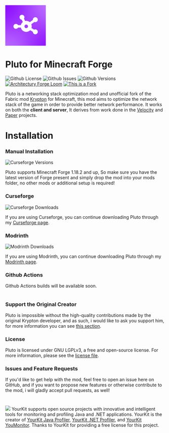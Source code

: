 <img src="src/main/resources/logo.png" width="128">

# Pluto for Minecraft Forge

![Github License](https://img.shields.io/github/license/AbdElAziz333/Pluto)
![Github Issues](https://img.shields.io/github/issues/AbdElAziz333/Pluto)
![Github Versions](https://img.shields.io/github/v/tag/AbdElAziz333/Pluto)
[![Architectury Forge Loom](https://img.shields.io/badge/Built%20With-Architectury%20Forge%20Loom-9cf)](https://github.com/architectury/architectury-loom)
[![This is a Fork](https://img.shields.io/badge/This%20is%20port-Support%20the%20original!-lightgray)](https://github.com/astei/krypton)

Pluto is a networking stack optimization mod and unofficial fork of the Fabric mod [Krypton](https://github.com/astei/krypton) for Minecraft, this mod aims to optimize the network stack of the game in order to provide better network performance. It works on both the **client and server**, It derives from work
done in the [Velocity](https://velocitypowered.com/) and [Paper](https://papermc.io) projects.

# Installation

### Manual Installation

![Curseforge Versions](https://cf.way2muchnoise.eu/versions/pluto.svg)

Pluto supports Minecraft Forge 1.18.2 and up, So make sure you have the latest version of Forge present and simply drop the mod into your mods folder, no other mods or additional setup is required!

### Curseforge

![Curseforge Downloads](https://cf.way2muchnoise.eu/full_682881_downloads.svg)

If you are using Curseforge, you can continue downloading Pluto through my [Curseforge page](https://www.curseforge.com/minecraft/mc-mods/pluto).

### Modrinth

![Modrinth Downloads](https://img.shields.io/modrinth/dt/I2K4u1Q7?color=00AF5C&label=modrinth&style=flat&logo=modrinth)

If you are using Modrinth, you can continue downloading Pluto through my [Modrinth page](https://modrinth.com/mod/pluto).

### Github Actions

Github Actions builds will be available soon.

#

### Support the Original Creator

Pluto is impossible without the high-quality contributions made by the original Krypton developer, and as such, i would like to ask you support him, for more information you can see [this section](https://github.com/sponsors/astei).

### License

Pluto is licensed under GNU LGPLv3, a free and open-source license. For more information, please see the
[license file](LICENSE.txt).

### Issues and Feature Requests
If you'd like to get help with the mod, feel free to open an issue here on GitHub, and if you want to propose new features or otherwise contribute to the mod, i will gladly accept pull requests, as well!

#
<img src="https://www.yourkit.com/images/yklogo.png">
YourKit supports open source projects with innovative and intelligent tools
for monitoring and profiling Java and .NET applications.
YourKit is the creator of <a href="https://www.yourkit.com/java/profiler/">YourKit Java Profiler</a>,
<a href="https://www.yourkit.com/dotnet-profiler/">YourKit .NET Profiler</a>,
and <a href="https://www.yourkit.com/youmonitor/">YourKit YouMonitor</a>.
Thanks to YourKit for providing a free license for this project.
